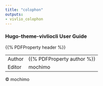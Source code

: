 ```yaml
---
title: "colophon"
outputs:
- vivlio_colophon
---
```


<div role="doc-colophon">

### Hugo-theme-vivliocli User Guide

{{% PDFProperty header %}}

| | |
| -- | --  |
|Author| {{% PDFProperty author %}} |
|Editor| mochimo |

© mochimo

</div>